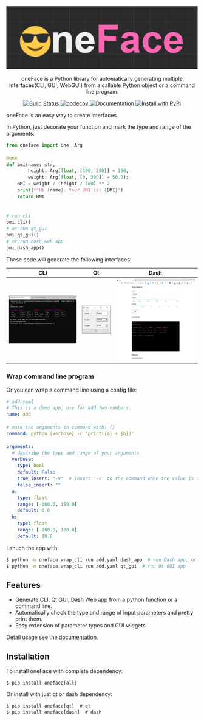 <div align="center">

<img src="./docs/imgs/logo.png">

<p> oneFace is a Python library for automatically generating multiple interfaces(CLI, GUI, WebGUI) from a callable Python object or a command line program. </p>

<p>
    <a href="https://github.com/Nanguage/oneFace/actions/workflows/build_and_test.yml">
        <img src="https://github.com/Nanguage/oneFace/actions/workflows/build_and_test.yml/badge.svg" alt="Build Status">
    </a>
    <a href="https://app.codecov.io/gh/Nanguage/oneFace">
        <img src="https://codecov.io/gh/Nanguage/oneFace/branch/master/graph/badge.svg" alt="codecov">
    </a>
    <a href="https://oneface.readthedocs.io/en/latest/">
    	<img src="https://readthedocs.org/projects/oneface/badge/?version=latest" alt="Documentation">
    </a>
  <a href="https://pypi.org/project/oneFace/">
    <img src="https://img.shields.io/pypi/v/oneface.svg" alt="Install with PyPi" />
  </a>
</p>

</div>


oneFace is an easy way to create interfaces.

In Python, just decorate your function and mark the type and range of the arguments:

```Python
from oneface import one, Arg

@one
def bmi(name: str,
        height: Arg[float, [100, 250]] = 160,
        weight: Arg[float, [0, 300]] = 50.0):
    BMI = weight / (height / 100) ** 2
    print(f"Hi {name}. Your BMI is: {BMI}")
    return BMI


# run cli
bmi.cli()
# or run qt_gui
bmi.qt_gui()
# or run dash web app
bmi.dash_app()
```

These code will generate the following interfaces:

|  CLI | Qt | Dash |
| ---- | -- | ---- |
| ![CLI](./docs/imgs/bmi_cli.png) | ![Qt](./docs/imgs/bmi_qt.png) | ![Dash](./docs/imgs/bmi_dash.png) |

### Wrap command line program

Or you can wrap a command line using a config file:

```yaml
# add.yaml
# This is a demo app, use for add two numbers.
name: add

# mark the arguments in command with: {}
command: python {verbose} -c 'print({a} + {b})'

arguments:
  # describe the type and range of your arguments
  verbose:
    type: bool
    default: False
    true_insert: "-v"  # insert '-v' to the command when the value is true
    false_insert: ""
  a:
    type: float
    range: [-100.0, 100.0]
    default: 0.0
  b:
    type: float
    range: [-100.0, 100.0]
    default: 10.0
```

Lanuch the app with:

```Bash
$ python -m oneface.wrap_cli run add.yaml dash_app  # run Dash app, or:
$ python -m oneface.wrap_cli run add.yaml qt_gui  # run Qt GUI app
```

## Features

+ Generate CLI, Qt GUI, Dash Web app from a python function or a command line.
+ Automatically check the type and range of input parameters and pretty print them.
+ Easy extension of parameter types and GUI widgets.

Detail usage see the [documentation](https://oneface.readthedocs.io/en/latest/).

## Installation

To install oneFace with complete dependency:

```
$ pip install oneface[all]
```

Or install with just qt or dash dependency:

```
$ pip install oneface[qt]  # qt
$ pip install oneface[dash]  # dash
```
